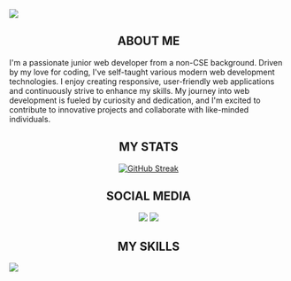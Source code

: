 

<div>
  <img src="https://i.ibb.co/vcd8ryr/Screenshot-2024-07-05-231209.png"/>
</div>

<div>
  <h2 align="center">
  ABOUT ME
</h2>

  <p>
    I'm a passionate junior web developer from a non-CSE background. Driven by my love for coding, I've self-taught various modern web development technologies. I enjoy creating responsive, user-friendly web applications and continuously strive to enhance my skills. My journey into web development is fueled by curiosity and dedication, and I'm excited to contribute to innovative projects and collaborate with like-minded individuals.
  </p>
</div>



<div >
   <h2 align="center">
  MY STATS
</h2>
  <div align="center">
<a href="https://git.io/streak-stats"><img src="https://streak-stats.demolab.com?user=sadekcric&hide_border=true&date_format=j%20M%5B%20Y%5D&card_width=900&card_height=250&background=071942&ring=3FCFFF&stroke=3FCFFF&currStreakNum=3FCFFF&sideLabels=3FCFFF&border=3FCFFF&fire=3FCFFF&sideNums=3FCFFF&currStreakLabel=3FCFFF&dates=3FCFFF&excludeDaysLabel=3FCFFF" alt="GitHub Streak" /></a>
  </div>
</div>

<div align="center">
  <h2 align="center">
  SOCIAL MEDIA
</h2>
  
  [<img src="https://i.ibb.co/C8tcfZR/linkedin-1.png">](https://www.linkedin.com/in/md-sadekur-rahman/)
[<img src="https://i.ibb.co/dMhMgBT/facebook-1.png">](https://www.facebook.com/sadekur.rahman.73744/)
</div>


<div >
   <h2 align="center">
  MY SKILLS
</h2>
  <div>
    <img src="https://i.ibb.co/vcd8ryr/Screenshot-2024-07-05-231209.png"/>
  </div>
</div>

 
